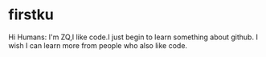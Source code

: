 # firstku
Hi Humans:
I'm ZQ,I like code.I just begin to learn something about github.
I wish I can learn more from people who also like code.
